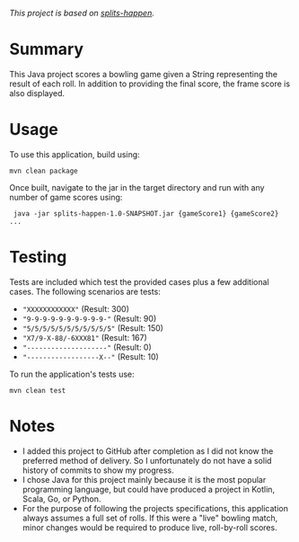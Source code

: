 _This project is based on [splits-happen](https://github.com/VarenTech/splits-happen)._

# Summary

This Java project scores a bowling game given a String representing the result of each roll. In addition to providing the final score, the frame score is also displayed.

# Usage
To use this application, build using:

`mvn clean package`

Once built, navigate to the jar in the target directory and run with any number of game scores using:

` java -jar splits-happen-1.0-SNAPSHOT.jar {gameScore1} {gameScore2} ...`

# Testing

Tests are included which test the provided cases plus a few additional cases. The following scenarios are tests:

* `"XXXXXXXXXXXX"` (Result: 300)
* `"9-9-9-9-9-9-9-9-9-9-"` (Result: 90)
* `"5/5/5/5/5/5/5/5/5/5/5"` (Result: 150)
* `"X7/9-X-88/-6XXX81"` (Result: 167)
* `"--------------------"` (Result: 0)
* `"------------------X--"` (Result: 10)


To run the application's tests use:

`mvn clean test`

# Notes

* I added this project to GitHub after completion as I did not know the preferred method of delivery. So I unfortunately do not have a solid history of commits to show my progress.
* I chose Java for this project mainly because it is the most popular programming language, but could have produced a project in Kotlin, Scala, Go, or Python.
* For the purpose of following the projects specifications, this application always assumes a full set of rolls. If this were a "live" bowling match, minor changes would be required to produce live, roll-by-roll scores.
